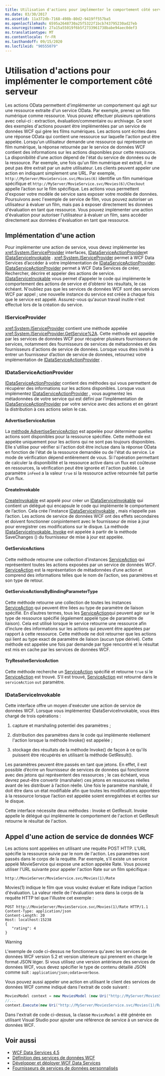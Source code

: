 ```yaml
---
title: Utilisation d'actions pour implémenter le comportement côté serveur
ms.date: 03/30/2017
ms.assetid: 11a372db-7168-498b-80d2-9419ff557ba5
ms.openlocfilehash: 6595a2648730a25f5322f1bcb743795230ad27eb
ms.sourcegitcommit: 27a15a55019f6b5f2733961738babe94aec0def3
ms.translationtype: MT
ms.contentlocale: fr-FR
ms.lasthandoff: 09/15/2020
ms.locfileid: "90555079"
---
```

# <a name="using-actions-to-implement-server-side-behavior"></a>Utilisation d'actions pour implémenter le comportement côté serveur

Les actions OData permettent d'implémenter un comportement qui agit sur une ressource extraite d'un service OData. Par exemple, prenez un film numérique comme ressource. Vous pouvez effectuer plusieurs opérations avec celui-ci : extraction, évaluation/commentaire ou archivage. Ce sont des exemples d'actions pouvant être implémentées par un service de données WCF qui gère les films numériques. Les actions sont écrites dans une réponse OData qui contient une ressource sur laquelle l'action peut être appelée. Lorsqu'un utilisateur demande une ressource qui représente un film numérique, la réponse retournée par le service de données WCF contient des informations sur les actions disponibles pour cette ressource. La disponibilité d'une action dépend de l'état du service de données ou de la ressource. Par exemple, une fois qu'un film numérique est extrait, il ne peut pas être extrait par un autre utilisateur. Les clients peuvent appeler une action en indiquant simplement une URL. Par exemple, `http://MyServer/MovieService.svc/Movies(6)` identifie un film numérique spécifique et `http://MyServer/MovieService.svc/Movies(6)/Checkout` appelle l’action sur le film spécifique. Les actions vous permettent d'exposer votre modèle de service sans exposer votre modèle de données. Poursuivons avec l'exemple de service de film, vous pouvez autoriser un utilisateur à évaluer un film, mais pas à exposer directement les données d'évaluation en tant que ressource. Vous pouvez implémenter une action d'évaluation pour autoriser l'utilisateur à évaluer un film, sans accéder directement aux données d'évaluation en tant que ressource.

## <a name="implementing-an-action"></a>Implémentation d'une action
 Pour implémenter une action de service, vous devez implémenter les <xref:System.IServiceProvider> interfaces, [IDataServiceActionProvider](/previous-versions/dotnet/wcf-data-services/hh859915(v=vs.103))et [IDataServiceInvokable](/previous-versions/dotnet/wcf-data-services/hh859893(v=vs.103)) . <xref:System.IServiceProvider> permet à WCF Data Services d’accéder à votre implémentation de [IDataServiceActionProvider](/previous-versions/dotnet/wcf-data-services/hh859915(v=vs.103)). [IDataServiceActionProvider](/previous-versions/dotnet/wcf-data-services/hh859915(v=vs.103)) permet à WCF Data Services de créer, Rechercher, décrire et appeler des actions de service. [IDataServiceInvokable](/previous-versions/dotnet/wcf-data-services/hh859893(v=vs.103)) vous permet d’appeler le code qui implémente le comportement des actions de service et d’obtenir les résultats, le cas échéant. N'oubliez pas que les services de données WCF sont des services WCF par appel ; une nouvelle instance du service est créée à chaque fois que le service est appelé.  Assurez-vous qu'aucun travail inutile n'est effectué lors de la création du service.

### <a name="iserviceprovider"></a>IServiceProvider
 <xref:System.IServiceProvider> contient une méthode appelée <xref:System.IServiceProvider.GetService%2A>. Cette méthode est appelée par les services de données WCF pour récupérer plusieurs fournisseurs de services, notamment des fournisseurs de services de métadonnées et des fournisseurs d'actions de service de données. Lorsque vous êtes invité à entrer un fournisseur d’action de service de données, retournez votre implémentation de [IDataServiceActionProvider](/previous-versions/dotnet/wcf-data-services/hh859915(v=vs.103)) .

### <a name="idataserviceactionprovider"></a>IDataServiceActionProvider
 [IDataServiceActionProvider](/previous-versions/dotnet/wcf-data-services/hh859915(v=vs.103)) contient des méthodes qui vous permettent de récupérer des informations sur les actions disponibles. Lorsque vous implémentez [IDataServiceActionProvider](/previous-versions/dotnet/wcf-data-services/hh859915(v=vs.103)) , vous augmentez les métadonnées de votre service qui est défini par l’implémentation de [IDataServiceActionProvider](/previous-versions/dotnet/wcf-data-services/hh859915(v=vs.103)) par votre service avec des actions et en gérant la distribution à ces actions selon le cas.

#### <a name="advertiseserviceaction"></a>AdvertiseServiceAction
 La [méthode AdvertiseServiceAction](/previous-versions/dotnet/wcf-data-services/hh859971(v=vs.103)) est appelée pour déterminer quelles actions sont disponibles pour la ressource spécifiée. Cette méthode est appelée uniquement pour les actions qui ne sont pas toujours disponibles. Elle s'utilise pour vérifier si l'action doit être incluse dans la réponse OData en fonction de l'état de la ressource demandée ou de l'état du service. Le mode de vérification dépend entièrement de vous. Si l'opération permettant de calculer la disponibilité et la ressource active dans un flux est coûteuse en ressources, la vérification peut être ignorée et l'action publiée. Le paramètre `inFeed` a la valeur `true` si la ressource active retournée fait partie d'un flux.

#### <a name="createinvokable"></a>CreateInvokable
 [CreateInvokable](/previous-versions/dotnet/wcf-data-services/hh859940(v=vs.103)) est appelé pour créer un [IDataServiceInvokable](/previous-versions/dotnet/wcf-data-services/hh859893(v=vs.103)) qui contient un délégué qui encapsule le code qui implémente le comportement de l’action. Cela crée l’instance [IDataServiceInvokable](/previous-versions/dotnet/wcf-data-services/hh859893(v=vs.103)) , mais n’appelle pas l’action. Les actions de service de données WCF ont des effets secondaires et doivent fonctionner conjointement avec le fournisseur de mise à jour pour enregistrer ces modifications sur le disque. La méthode [IDataServiceInvokable. Invoke](/previous-versions/dotnet/wcf-data-services/hh859924(v=vs.103)) est appelée à partir de la méthode SaveChanges () du fournisseur de mise à jour est appelée.

#### <a name="getserviceactions"></a>GetServiceActions
 Cette méthode retourne une collection d’instances [ServiceAction](/previous-versions/dotnet/wcf-data-services/hh544089(v=vs.103)) qui représentent toutes les actions exposées par un service de données WCF. [ServiceAction](/previous-versions/dotnet/wcf-data-services/hh544089(v=vs.103)) est la représentation de métadonnées d’une action et comprend des informations telles que le nom de l’action, ses paramètres et son type de retour.

#### <a name="getserviceactionsbybindingparametertype"></a>GetServiceActionsByBindingParameterType
 Cette méthode retourne une collection de toutes les instances [ServiceAction](/previous-versions/dotnet/wcf-data-services/hh544089(v=vs.103)) qui peuvent être liées au type de paramètre de liaison spécifié. En d’autres termes, tous les [ServiceAction](/previous-versions/dotnet/wcf-data-services/hh544089(v=vs.103))qui peuvent agir sur le type de ressource spécifié (également appelé type de paramètre de liaison). Cela est utilisé lorsque le service retourne une ressource afin d’inclure des informations sur les actions qui peuvent être appelées par rapport à cette ressource. Cette méthode ne doit retourner que les actions qui lient au type exact de paramètre de liaison (aucun type dérivé). Cette méthode est appelée une fois par demande par type rencontré et le résultat est mis en cache par les services de données WCF.

#### <a name="tryresolveserviceaction"></a>TryResolveServiceAction
 Cette méthode recherche un [ServiceAction](/previous-versions/dotnet/wcf-data-services/hh544089(v=vs.103)) spécifié et retourne `true` si le [ServiceAction](/previous-versions/dotnet/wcf-data-services/hh544089(v=vs.103)) est trouvé. S’il est trouvé, [ServiceAction](/previous-versions/dotnet/wcf-data-services/hh544089(v=vs.103)) est retourné dans le `serviceAction` `out` paramètre.

### <a name="idataserviceinvokable"></a>IDataServiceInvokable
 Cette interface offre un moyen d'exécuter une action de service de données WCF. Lorsque vous implémentez IDataServiceInvokable, vous êtes chargé de trois opérations :

1. capture et marshaling potentiel des paramètres ;

2. distribution des paramètres dans le code qui implémente réellement l'action lorsque la méthode Invoke() est appelée ;

3. stockage des résultats de la méthode Invoke() de façon à ce qu'ils puissent être récupérés en utilisant la méthode GetResult().

 Les paramètres peuvent être passés en tant que jetons. En effet, il est possible d’écrire un fournisseur de services de données qui fonctionne avec des jetons qui représentent des ressources ; le cas échéant, vous devrez peut-être convertir (marshaler) ces jetons en ressources réelles avant de les distribuer à l’action réelle. Une fois le paramètre marshalé, il doit être dans un état modifiable afin que toutes les modifications apportées à la ressource lorsque l’action est appelée soient enregistrées et écrites sur le disque.

 Cette interface nécessite deux méthodes : Invoke et GetResult. Invoke appelle le délégué qui implémente le comportement de l'action et GetResult retourne le résultat de l'action.

## <a name="invoking-a-wcf-data-service-action"></a>Appel d'une action de service de données WCF
 Les actions sont appelées en utilisant une requête POST HTTP. L'URL spécifie la ressource suivie par le nom de l'action. Les paramètres sont passés dans le corps de la requête. Par exemple, s'il existe un service appelé MovieService qui expose une action appelée Rate. Vous pouvez utiliser l'URL suivante pour appeler l'action Rate sur un film spécifique :

 `http://MovieServer/MovieService.svc/Movies(1)/Rate`

 Movies(1) indique le film que vous voulez évaluer et Rate indique l'action d'évaluation. La valeur réelle de l'évaluation sera dans la corps de la requête HTTP tel que l'illustre cet exemple :

```http
POST http://MovieServer/MoviesService.svc/Movies(1)/Rate HTTP/1.1
Content-Type: application/json
Content-Length: 20
Host: localhost:15238
{
   "rating": 4
}
```

> [!WARNING]
> L'exemple de code ci-dessus ne fonctionnera qu'avec les services de données WCF version 5.2 et version ultérieure qui prennent en charge le format JSON léger. Si vous utilisez une version antérieure des services de données WCF, vous devez spécifier le type de contenu détaillé JSON comme suit : `application/json;odata=verbose`.

 Vous pouvez aussi appeler une action en utilisant le client des services de données WCF comme indiqué dans l'extrait de code suivant :

```csharp
MoviesModel context = new MoviesModel (new Uri("http://MyServer/MoviesService.svc/"));
//...
context.Execute(new Uri("http://MyServer/MoviesService.svc/Movies(1)/Rate"), "POST", new BodyOperationParameter("rating",4) );
```

 Dans l'extrait de code ci-dessus, la classe `MoviesModel` a été générée en utilisant Visual Studio pour ajouter une référence de service à un service de données WCF.

## <a name="see-also"></a>Voir aussi

- [WCF Data Services 4.5](index.md)
- [Définition des services de données WCF](defining-wcf-data-services.md)
- [Développer et déployer WCF Data Services](developing-and-deploying-wcf-data-services.md)
- [Fournisseurs de services de données personnalisés](custom-data-service-providers-wcf-data-services.md)
